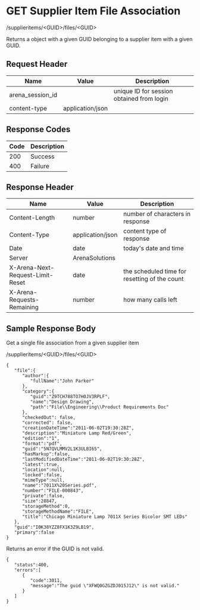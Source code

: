 # GET Supplier Item File Association


/supplieritems/&lt;GUID&gt;/files/&lt;GUID&gt;

Returns a  object with a given GUID belonging to a supplier item with a given GUID. 

## Request Header

| Name<br> | Value<br> | Description<br> |
|  --- |  --- |  --- | 
| arena_session_id<br> |   | unique ID for session obtained from login<br> |
| content\-type<br> | application/json<br> |   |

## Response Codes

| Code<br> | Description<br> |
|  --- |  --- | 
| 200<br> | Success<br> |
| 400<br> | Failure<br> |

## Response Header

| Name<br> | Value<br> | Description<br> |
|  --- |  --- |  --- | 
| Content\-Length<br> | number<br> | number of characters in response<br> |
| Content\-Type<br> | application/json<br> | content type of response<br> |
| Date<br> | date<br> | today's date and time<br> |
| Server<br> | ArenaSolutions<br> |   |
| X\-Arena\-Next\-Request\-Limit\-Reset<br> | date<br> | the scheduled time for resetting of the count<br> |
| X\-Arena\-Requests\-Remaining<br> | number<br> | how many calls left<br> |

## Sample Response Body
Get a single file association from a given supplier item



/supplieritems/&lt;GUID&gt;/files/&lt;GUID&gt;

```
{  
   "file":{  
      "author":{  
         "fullName":"John Parker"
      },
      "category":{  
         "guid":"Z9TCH788TO7H0JV3RPLF",
         "name":"Design Drawing",
         "path":"File\\Engineering\\Product Requirements Doc" 
      },
      "checkedOut": false,       
      "corrected": false,
      "creationDateTime":"2011-06-02T19:30:28Z",
      "description":"Miniature Lamp Red/Green",
      "edition":"1",
      "format":"pdf",
      "guid":"5N7QVLMMV2L1K3ULBI65",
      "hasMarkup":false,
      "lastModifiedDateTime":"2011-06-02T19:30:28Z",
      "latest":true,
      "location":null,
      "locked":false,
      "mimeType":null,
      "name":"7011X%20Series.pdf",
      "number":"FILE-000843",
      "private":false,
      "size":28847,
      "storageMethod":0,
      "storageMethodName":"FILE",
      "title":"Chicago Miniature Lamp 7011X Series Bicolor SMT LEDs"
   },
   "guid":"I0K38YZZ8FX1K3Z9LB19",
   "primary":false
}
```
Returns an error if the GUID is not valid.

```
{  
   "status":400,
   "errors":[  
      {  
         "code":3011,
         "message":"The guid \"XFWQ0GZGZDJ015J12\" is not valid."
      }
   ]
}
```
